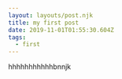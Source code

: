```yaml
---
layout: layouts/post.njk
title: my first post
date: 2019-11-01T01:55:30.604Z
tags:
  - first
---
```

hhhhhhhhhhhbnnjk
